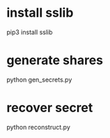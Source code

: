 # install sslib
pip3 install sslib

# generate shares
python gen_secrets.py

# recover secret
python reconstruct.py